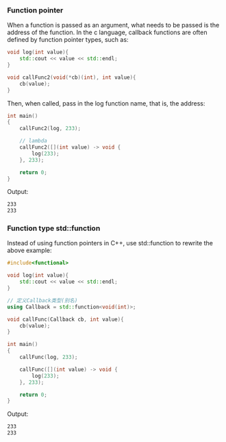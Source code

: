 ### Function pointer
When a function is passed as an argument, what needs to be passed is the address of the function.
In the c language, callback functions are often defined by function pointer types, such as:
```cpp
void log(int value){
    std::cout << value << std::endl;
}

void callFunc2(void(*cb)(int), int value){
    cb(value);
}
```
Then, when called, pass in the log function name, that is, the address:
```cpp
int main()
{
    callFunc2(log, 233);

    // lambda
    callFunc2([](int value) -> void {
        log(233);
    }, 233);

    return 0;
}
```
Output:
```bash
233
233
```
### Function type std::function
Instead of using function pointers in C++, use std::function to rewrite the above example:
```cpp
#include<functional>

void log(int value){
    std::cout << value << std::endl;
}

// 定义Callback类型(别名)
using Callback = std::function<void(int)>;

void callFunc(Callback cb, int value){
    cb(value);
}
```
```cpp
int main()
{
    callFunc(log, 233);

    callFunc([](int value) -> void {
        log(233);
    }, 233);

    return 0;
}
```
Output:
```bash
233
233
```